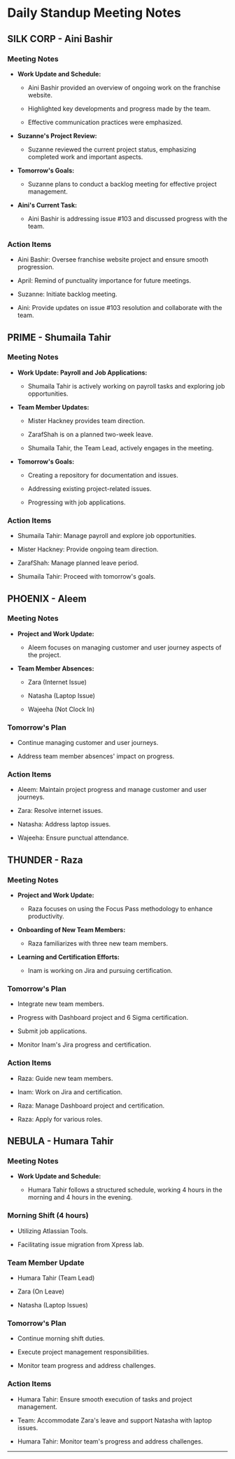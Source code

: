
# Daily Standup Meeting Notes

 

## SILK CORP - Aini Bashir

 

### Meeting Notes

 

- **Work Update and Schedule:**

  - Aini Bashir provided an overview of ongoing work on the franchise website.

  - Highlighted key developments and progress made by the team.

  - Effective communication practices were emphasized.

 

- **Suzanne's Project Review:**

  - Suzanne reviewed the current project status, emphasizing completed work and important aspects.

 

- **Tomorrow's Goals:**

  - Suzanne plans to conduct a backlog meeting for effective project management.

 

- **Aini's Current Task:**

  - Aini Bashir is addressing issue #103 and discussed progress with the team.

 

### Action Items

 

- Aini Bashir: Oversee franchise website project and ensure smooth progression.

- April: Remind of punctuality importance for future meetings.

- Suzanne: Initiate backlog meeting.

- Aini: Provide updates on issue #103 resolution and collaborate with the team.

 

## PRIME - Shumaila Tahir

 

### Meeting Notes

 

- **Work Update: Payroll and Job Applications:**

  - Shumaila Tahir is actively working on payroll tasks and exploring job opportunities.

 

- **Team Member Updates:**

  - Mister Hackney provides team direction.

  - ZarafShah is on a planned two-week leave.

  - Shumaila Tahir, the Team Lead, actively engages in the meeting.

 

- **Tomorrow's Goals:**

  - Creating a repository for documentation and issues.

  - Addressing existing project-related issues.

  - Progressing with job applications.

 

### Action Items

 

- Shumaila Tahir: Manage payroll and explore job opportunities.

- Mister Hackney: Provide ongoing team direction.

- ZarafShah: Manage planned leave period.

- Shumaila Tahir: Proceed with tomorrow's goals.

 

## PHOENIX - Aleem

 

### Meeting Notes

 

- **Project and Work Update:**

  - Aleem focuses on managing customer and user journey aspects of the project.

 

- **Team Member Absences:**

  - Zara (Internet Issue)

  - Natasha (Laptop Issue)

  - Wajeeha (Not Clock In)

 

### Tomorrow's Plan

 

- Continue managing customer and user journeys.

- Address team member absences' impact on progress.

 

### Action Items

 

- Aleem: Maintain project progress and manage customer and user journeys.

- Zara: Resolve internet issues.

- Natasha: Address laptop issues.

- Wajeeha: Ensure punctual attendance.

 

## THUNDER - Raza

 

### Meeting Notes

 

- **Project and Work Update:**

  - Raza focuses on using the Focus Pass methodology to enhance productivity.

 

- **Onboarding of New Team Members:**

  - Raza familiarizes with three new team members.

 

- **Learning and Certification Efforts:**

  - Inam is working on Jira and pursuing certification.

 

### Tomorrow's Plan

 

- Integrate new team members.

- Progress with Dashboard project and 6 Sigma certification.

- Submit job applications.

- Monitor Inam's Jira progress and certification.

 

### Action Items

 

- Raza: Guide new team members.

- Inam: Work on Jira and certification.

- Raza: Manage Dashboard project and certification.

- Raza: Apply for various roles.

 

## NEBULA - Humara Tahir

 

### Meeting Notes

 

- **Work Update and Schedule:**

  - Humara Tahir follows a structured schedule, working 4 hours in the morning and 4 hours in the evening.

 

### Morning Shift (4 hours)

 

- Utilizing Atlassian Tools.

- Facilitating issue migration from Xpress lab.

 

### Team Member Update

 

- Humara Tahir (Team Lead)

- Zara (On Leave)

- Natasha (Laptop Issues)

 

### Tomorrow's Plan

 

- Continue morning shift duties.

- Execute project management responsibilities.

- Monitor team progress and address challenges.

 

### Action Items

 

- Humara Tahir: Ensure smooth execution of tasks and project management.

- Team: Accommodate Zara's leave and support Natasha with laptop issues.

- Humara Tahir: Monitor team's progress and address challenges.

 

---

 
